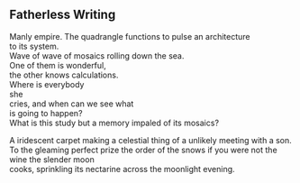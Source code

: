 Fatherless Writing
------------------
Manly empire. The quadrangle functions to pulse an architecture  
to its system.  
Wave of wave of mosaics rolling down the sea.  
One of them is wonderful,  
the other knows calculations.  
Where is everybody  
she  
cries, and when can we see what  
is going to happen?  
What is this study but a memory impaled of its mosaics?  
  
A iridescent carpet making a celestial thing of a unlikely meeting with a son.  
To the gleaming perfect prize the order of the snows if you were not the wine the slender moon  
cooks, sprinkling its nectarine across the moonlight evening.  
